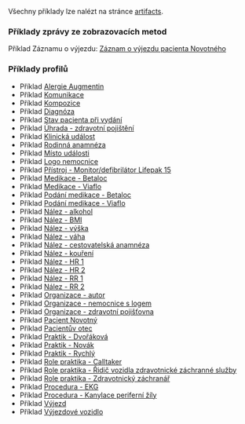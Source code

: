 Všechny příklady lze nalézt na stránce [artifacts](artifacts.html).

### Příklady zprávy ze zobrazovacích metod

Příklad Záznamu o výjezdu: [Záznam o výjezdu pacienta Novotného](Bundle-cz-example-bundle.html)

### Příklady profilů

- Příklad [Alergie Augmentin](AllergyIntolerance-27145145-c229-465f-a11e-6767c34c1489.html)
- Příklad [Komunikace](Communication-83c6052f-3e0d-4146-a789-c0ad61cb4cae.html)
- Příklad [Kompozice](Composition-da3f987f-2a08-431a-92e3-129d7689e465.html)
- Příklad [Diagnóza](Condition-bccc3ea9-d77f-4253-88c3-53b886f5b425.html)
- Příklad [Stav pacienta při vydání](Condition-7c3c7c3d-b5ca-451b-9446-4944598b01db.html)
- Příklad [Úhrada - zdravotní pojištění](Coverage-ba0e590d-252e-4a52-89ed-b10fa02b6c66.html)
- Příklad [Klinická událost](Encounter-cd343afa-039d-4576-b5e4-e89598aeb628.html)
- Příklad [Rodinná anamnéza](FamilyMemberHistory-9a26eaee-9315-420d-a47c-8e8329511aaf.html)
- Příklad [Místo události](Location-3f4f637d-f274-40c5-87da-9a9c1ade3ade.html)
- Příklad [Logo nemocnice](DocumentReference-040eb849-a513-4d74-b3f3-d2f246a26877.html)
- Příklad [Přístroj - Monitor/defibrilátor Lifepak 15](Device-b15bd921-5bbe-46eb-8b69-4762dfadbd2a.html)
- Příklad [Medikace - Betaloc](Medication-68c98e94-e997-417c-9108-f05f65fc5327.html)
- Příklad [Medikace - Viaflo](Medication-782255e0-cd1d-4f31-ace3-08b278936b94.html)
- Příklad [Podání medikace - Betaloc](MedicationAdministration-4aed93c8-8b0b-433f-9b7b-3cef96515352.html)
- Příklad [Podání medikace - Viaflo](MedicationAdministration-9be3ee4c-0844-450b-9d43-fde72ab1642a.html)
- Příklad [Nález - alkohol](Observation-9e6eb80b-e351-4faa-92cf-8519b58def33.html)
- Příklad [Nález - BMI](Observation-5792aae8-20ba-4baa-90b3-311988fa5434.html)
- Příklad [Nález - výška](Observation-5114880a-a222-40eb-b67e-2e0780027e7c.html)
- Příklad [Nález - váha](Observation-272d3f43-e7fb-4759-9ade-b9cf530d07ab.html)
- Příklad [Nález - cestovatelská anamnéza](Observation-af4ee062-8ae9-4b7b-a567-2235a762a206.html)
- Příklad [Nález - kouření](Observation-e6d14fe5-fc02-46aa-942b-6559c9e644d2.html)
- Příklad [Nález - HR 1](Observation-53f76fa0-c675-44fa-a816-d9416683c201.html)
- Příklad [Nález - HR 2](Observation-ce370af7-3c13-4b19-8870-a8a4fa6fd898.html)
- Příklad [Nález - RR 1](Observation-5be4cac5-103c-4b5d-bf66-453da09b35ac.html)
- Příklad [Nález - RR 2](Observation-99ae9ec2-ab21-4afc-8fba-503f5fb34871.html)
- Příklad [Organizace - autor](Organization-e206d37b-cfd4-4f10-ad09-ba78038847ca.html)
- Příklad [Organizace - nemocnice s logem](Organization-821077d6-ce17-4602-b3ad-d4bef845a950.html)
- Příklad [Organizace - zdravotní pojišťovna](Organization-35e78cc9-6fe2-42a8-8553-83a3f86ce308.html)
- Příklad [Pacient Novotný](Patient-3b46c18c-7e07-4232-af3e-f710dec8e766.html)
- Příklad [Pacientův otec](Patient-d993c7bd-0420-403d-b5c2-de264a97994e.html)
- Příklad [Praktik - Dvořáková](Practitioner-f41da185-e4ac-4ef9-a560-4d7db1911090.html)
- Příklad [Praktik - Novák](Practitioner-2e877c76-633d-479b-a6d4-c6d95942de3f.html)
- Příklad [Praktik - Rychlý](Practitioner-1e9f88f5-2b1d-4af3-886f-55b649cfe4c3.html)
- Příklad [Role praktika - Calltaker](PractitionerRole-84d98379-46fa-464d-ad1a-9c3ef1f0f9c8.html)
- Příklad [Role praktika - Řidič vozidla zdravotnické záchranné služby](PractitionerRole-bfa154a9-69c0-4b7f-909e-6150492b7377.html)
- Příklad [Role praktika - Zdravotnický záchranář](PractitionerRole-f64bef19-c377-404a-bac2-23d2bbac8f3e.html)
- Příklad [Procedura - EKG](Procedure-3af2e7a6-c16e-4b80-a173-ca2c8aa081b6.html)
- Příklad [Procedura - Kanylace periferní žíly](Procedure-6ec0b5df-ad0b-487b-9918-367ca876ac38.html)
- Příklad [Výjezd](Task-3acd2720-0bcf-41ca-bb17-7c64ac5b7682.html)
- Příklad [Výjezdové vozidlo](Location-54d8ee67-8706-46a8-899e-12a54761d9d9.html)

